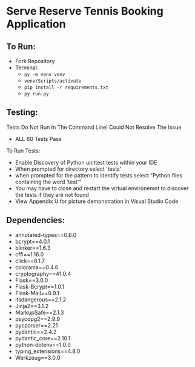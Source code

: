 # Serve Reserve Tennis Booking Application

## To Run:
- Fork Repository
- Terminal:
  - ``` py -m venv venv ```
  - ``` venv/Scripts/activate ```
  - ``` pip install -r requirements.txt ```
  - ``` py run.py ```

## Testing:
Tests Do Not Run In The Command Line! Could Not Resolve The Issue
- ALL 60 Tests Pass 

To Run Tests:
- Enable Discovery of Python unittest tests within your IDE
- When prompted for directory select 'tests'
- when prompted for the pattern to identify tests select "Python files containing the word 'test'"
- You may have to close and restart the virtual environemnt to discover the tests if they are not found
- View Appendix U for picture demonstration in Visual Studio Code

## Dependencies:
- annotated-types==0.6.0
- bcrypt==4.0.1
- blinker==1.6.3
- cffi==1.16.0
- click==8.1.7
- colorama==0.4.6
- cryptography==41.0.4
- Flask==3.0.0
- Flask-Bcrypt==1.0.1
- Flask-Mail==0.9.1
- itsdangerous==2.1.2
- Jinja2==3.1.2
- MarkupSafe==2.1.3
- psycopg2==2.9.9
- pycparser==2.21
- pydantic==2.4.2
- pydantic_core==2.10.1
- python-dotenv==1.0.0
- typing_extensions==4.8.0
- Werkzeug==3.0.0
